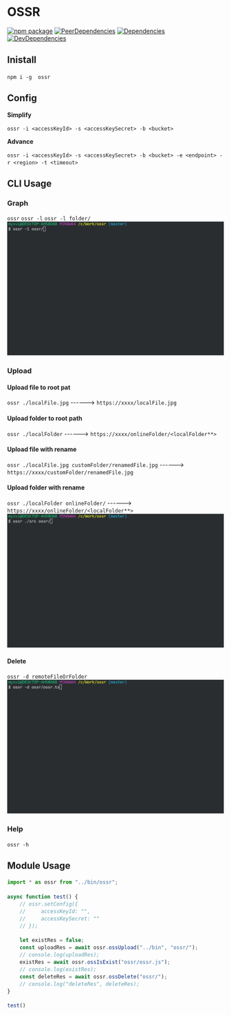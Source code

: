 # OSSR
[![npm package](https://img.shields.io/npm/v/ossr.svg?style=flat-square)](https://www.npmjs.org/package/ossr)
[![PeerDependencies](https://img.shields.io/david/peer/myxvisual/ossr.svg?style=flat-square)](https://david-dm.org/myxvisual/ossr#info=peerDependencies&view=list)
[![Dependencies](https://img.shields.io/david/myxvisual/ossr.svg?style=flat-square)](https://david-dm.org/myxvisual/ossr)
[![DevDependencies](https://img.shields.io/david/dev/myxvisual/ossr.svg?style=flat-square)](https://david-dm.org/myxvisual/react-uwp#info=devDependencies&view=list)
## Inistall
`npm i -g  ossr`

## Config

**Simplify**

`ossr -i <accessKeyId> -s <accessKeySecret> -b <bucket>`

**Advance**

`ossr -i <accessKeyId> -s <accessKeySecret> -b <bucket> -e <endpoint> -r <region> -t <timeout>`

## CLI Usage
### Graph
`ossr`
`ossr -l`
`ossr -l folder/`
![list](https://raw.githubusercontent.com/myxvisual/ossr/master/images//list.gif)

### Upload

#### Upload file to root pat
`ossr ./localFile.jpg` ------> `https://xxxx/localFile.jpg`

#### Upload folder to root path
`ossr ./localFolder` ------> `https://xxxx/onlineFolder/<localFolder**>`

#### Upload file with rename
`ossr ./localFile.jpg customFolder/renamedFile.jpg` ------> `https://xxxx/customFolder/renamedFile.jpg`

#### Upload folder with rename
`ossr ./localFolder onlineFolder/` ------> `https://xxxx/onlineFolder/<localFolder**>`
![upload](https://raw.githubusercontent.com/myxvisual/ossr/master/images//upload.gif)

#### Delete
`ossr -d remoteFileOrFolder`
![delete](https://raw.githubusercontent.com/myxvisual/ossr/master/images//delete.gif)

### Help
`ossr -h`

## Module Usage
``` js
import * as ossr from "../bin/ossr";

async function test() {
    // ossr.setConfig({
    //     accessKeyId: "",
    //     accessKeySecret: ""
    // });

    let existRes = false;
    const uploadRes = await ossr.ossUpload("../bin", "ossr/");
    // console.log(uploadRes);
    existRes = await ossr.ossIsExist("ossr/ossr.js");
    // console.log(existRes);
    const deleteRes = await ossr.ossDelete("ossr/");
    // console.log("deleteRes", deleteRes);
}

test()
```